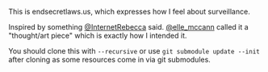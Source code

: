 This is endsecretlaws.us, which expresses how I feel about surveillance.

Inspired by something [@InternetRebecca](https://twitter.com/internetrebecca) said. [@elle_mccann](https://twitter.com/elle_mccann) called it a "thought/art piece" which is exactly how I intended it.

You should clone this with `--recursive` or use `git submodule update --init` after cloning as some resources come in via git submodules.
